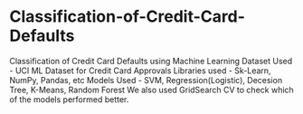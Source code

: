 # Classification-of-Credit-Card-Defaults
 Classification of Credit Card Defaults using Machine Learning
Dataset Used - UCI ML Dataset for Credit Card Approvals
Libraries used - Sk-Learn, NumPy, Pandas, etc
Models Used - SVM, Regression(Logistic), Decesion Tree, K-Means, Random Forest
We also used GridSearch CV to check which of the models performed better.
